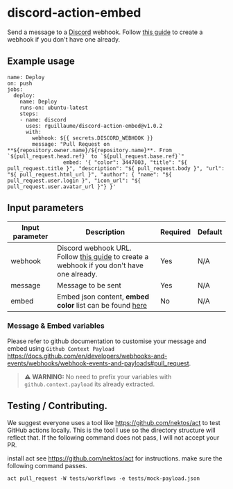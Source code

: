 # discord-action-embed

Send a message to a [Discord](https://discord.com/) webhook. Follow [this guide](https://support.discord.com/hc/en-us/articles/228383668-Intro-to-Webhooks) to create a webhook if you don't have one already.

## Example usage

```
name: Deploy
on: push
jobs:
  deploy:
    name: Deploy
    runs-on: ubuntu-latest
    steps:
    - name: discord
      uses: rguillaume/discord-action-embed@v1.0.2
      with:
        webhook: ${{ secrets.DISCORD_WEBHOOK }}
        message: "Pull Request on **${repository.owner.name}/${repository.name}**. From `${pull_request.head.ref}` to `${pull_request.base.ref}`"
                  embed: '{ "color": 3447003, "title": "${ pull_request.title }", "description": "${ pull_request.body }", "url": "${ pull_request.html_url }", "author": { "name": "${ pull_request.user.login }", "icon_url": "${ pull_request.user.avatar_url }"} }'

```

## Input parameters

| Input parameter | Description                                                                                                                                                            | Required | Default |
| --------------- | ---------------------------------------------------------------------------------------------------------------------------------------------------------------------- | -------- | ------- |
| webhook         | Discord webhook URL. Follow [this guide](https://support.discord.com/hc/en-us/articles/228383668-Intro-to-Webhooks) to create a webhook if you don't have one already. | Yes      | N/A     |
| message         | Message to be sent                                                                                                                                                     | Yes      | N/A     |
| embed           | Embed json content, **embed color** list can be found [here](https://gist.github.com/thomasbnt/b6f455e2c7d743b796917fa3c205f812)                                       | No       | N/A     |

### Message & Embed variables

Please refer to github documentation to customise your message and embed using `Github Context Payload` https://docs.github.com/en/developers/webhooks-and-events/webhooks/webhook-events-and-payloads#pull_request.

> **⚠ WARNING:** No need to prefix your variables with `github.context.payload` its already extracted.

## Testing / Contributing.

We suggest everyone uses a tool like https://github.com/nektos/act to test GitHub actions locally. This is the tool I use so the directory structure will reflect that. If the following command does not pass, I will not accept your PR.

install act see https://github.com/nektos/act for instructions.
make sure the following command passes.

`act pull_request -W tests/workflows -e tests/mock-payload.json`
